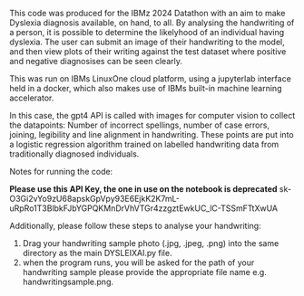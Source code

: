 This code was produced for the IBMz 2024 Datathon with an aim to make Dyslexia diagnosis available, on hand, to all. By analysing the handwriting of a person, it is possible to determine the likelyhood of an individual having dyslexia.
The user can submit an image of their handwriting to the model, and then view plots of their writing against the test dataset where positive and negative diagnosises can be seen clearly. 

This was run on IBMs LinuxOne cloud platform, using a jupyterlab interface held in a docker, which also makes use of IBMs built-in machine learning accelerator.

In this case, the gpt4 API is called with images for computer vision to collect the datapoints: Number of incorrect spellings, number of case errors, joining, legibility and line alignment in handwriting. 
These points are put into a logistic regression algorithm trained on labelled handwriting data from traditionally diagnosed individuals. 

Notes for running the code: 

**Please use this API Key, the one in use on the notebook is deprecated** sk-O3Gi2vYo9zU68apskGpVpy93E6EjkK2K7mL-uRpRo1T3BlbkFJbYGPQKMnDrVhVTGr4zzgztEwkUC_lC-TSSmFTtXwUA

Additionally, please follow these steps to analyse your handwriting: 
  1) Drag your handwriting sample photo (.jpg, .jpeg, .png) into the same directory as the main DYSLEIXAI.py file.
  2) when the program runs, you will be asked for the path of your handwriting sample please provide the appropriate file name e.g. handwritingsample.png.
 
